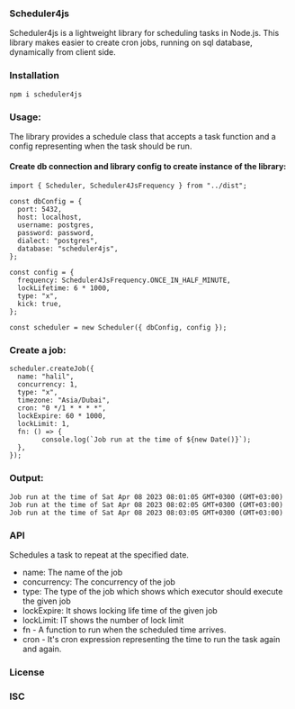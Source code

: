 ### Scheduler4js

Scheduler4js is a lightweight library for scheduling tasks in Node.js.
This library makes easier to create cron jobs, running on sql database, dynamically from client side.

### Installation

```
npm i scheduler4js
```

### Usage:

The library provides a schedule class that accepts a task function and a config representing when the task should be run.

#### Create db connection and library config to create instance of the library:

```
import { Scheduler, Scheduler4JsFrequency } from "../dist";

const dbConfig = {
  port: 5432,
  host: localhost,
  username: postgres,
  password: password,
  dialect: "postgres",
  database: "scheduler4js",
};

const config = {
  frequency: Scheduler4JsFrequency.ONCE_IN_HALF_MINUTE,
  lockLifetime: 6 * 1000,
  type: "x",
  kick: true,
};

const scheduler = new Scheduler({ dbConfig, config });
```

### Create a job:

```
scheduler.createJob({
  name: "halil",
  concurrency: 1,
  type: "x",
  timezone: "Asia/Dubai",
  cron: "0 */1 * * * *",
  lockExpire: 60 * 1000,
  lockLimit: 1,
  fn: () => {
        console.log(`Job run at the time of ${new Date()}`);
  },
});
```
### Output:
````
Job run at the time of Sat Apr 08 2023 08:01:05 GMT+0300 (GMT+03:00)
Job run at the time of Sat Apr 08 2023 08:02:05 GMT+0300 (GMT+03:00)
Job run at the time of Sat Apr 08 2023 08:03:05 GMT+0300 (GMT+03:00)
````

### API

Schedules a task to repeat at the specified date.

- name: The name of the job
- concurrency: The concurrency of the job
- type: The type of the job which shows which executor should execute the given job
- lockExpire: It shows locking life time of the given job
- lockLimit: IT shows the number of lock limit
- fn - A function to run when the scheduled time arrives.
- cron - It's cron expression representing the time to run the task again and again.

### License

### ISC
